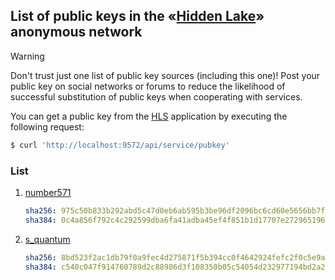 ## List of public keys in the «[Hidden Lake](https://github.com/number571/hidden-lake)» anonymous network 

> [!WARNING]
> Don't trust just one list of public key sources (including this one)! Post your public key on social networks or forums to reduce the likelihood of successful substitution of public keys when cooperating with services.

You can get a public key from the [HLS](https://github.com/number571/hidden-lake/tree/develop/cmd/hls) application by executing the following request:
```bash
$ curl 'http://localhost:9572/api/service/pubkey'
```

### List

1.  [number571](list/number571.key)
    ```yaml
    sha256: 975c50b833b292abd5c47d0eb6ab595b3be96df2096bc6cd60e5656bb7fe1d46
    sha384: 0c4a856f792c4c292599dba6fa41adba45ef4f851b1d17707e2729651968ff64be375af9cff6f9547b878d5c73c16ad3
    ```
2.  [s_quantum](list/s_quantum.key)
    ```yaml
    sha256: 8bd523f2ac1db79f0a9fec4d275871f5b394cc0f4642924fefc2f0c5e9a5213a
    sha384: c540c047f914760789d2c88986d3f108350b05c54054d232977194bd2a278bd69cb1a351fc988294fb784fa06bf0c901
    ```

